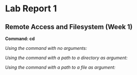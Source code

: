 # Lab Report 1
## Remote Access and Filesystem (Week 1)

**Command: cd**

*Using the command with no arguments:*

*Using the command with a path to a directory as argument:*

*Using the command with a path to a file as argument:*
